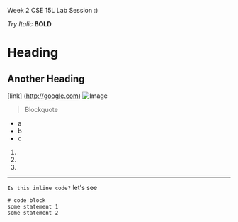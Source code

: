 Week 2 CSE 15L Lab Session :)

*Try Italic*
**BOLD**
# Heading
## Another Heading
[link] (http://google.com)
![Image](http://url/a.png)
> Blockquote
* a
* b
* c

1.
2.
3.

------------------

`Is this inline code?` let's see

```
# code block
some statement 1
some statement 2
```
